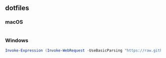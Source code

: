 ## dotfiles

### macOS
```sh

```

### Windows
```powershell
Invoke-Expression (Invoke-WebRequest -UseBasicParsing "https://raw.githubusercontent.com/naito-7110/dotfiles/main/windows/install.ps1").Content
```